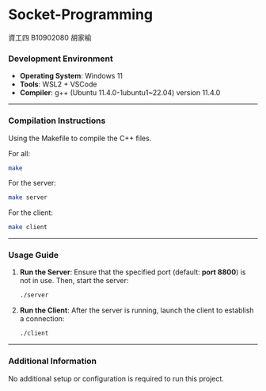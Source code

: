 # Socket-Programming
資工四 B10902080 胡家榆



### Development Environment

- **Operating System**: Windows 11
- **Tools**: WSL2 + VSCode
- **Compiler**: g++ (Ubuntu 11.4.0-1ubuntu1~22.04) version 11.4.0

------

### Compilation Instructions

Using the Makefile to compile the C++ files.

For all:

```bash
make
```

For the server:

```bash
make server
```

For the client:

```bash
make client
```

------

### Usage Guide

1. **Run the Server**:
   Ensure that the specified port (default: **port 8800**) is not in use. Then, start the server:

   ```bash
   ./server
   ```

2. **Run the Client**:
   After the server is running, launch the client to establish a connection:

   ```bash
   ./client
   ```

------

### Additional Information

No additional setup or configuration is required to run this project.
